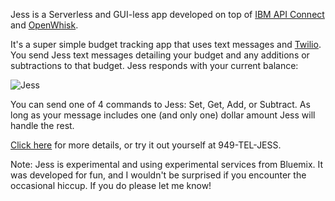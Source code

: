 Jess is a Serverless and GUI-less app developed on top of [IBM API Connect](https://developer.ibm.com/apiconnect/) and [OpenWhisk](https://developer.ibm.com/openwhisk/).

It's a super simple budget tracking app that uses text messages and [Twilio](https://www.twilio.com/). You send Jess
text messages detailing your budget and any additions or subtractions to that budget. Jess responds with your current
balance:

![Jess](http://markwatsonatx.github.io/img/serverless0.png)

You can send one of 4 commands to Jess: Set, Get, Add, or Subtract. As long as your message
includes one (and only one) dollar amount Jess will handle the rest.  

[Click here](http://markwatsonatx.github.io/tutorial/openwhisk/serverless/2016/08/04/serverless-guiless-openwhisk.html) for more details, or try it out yourself at 949-TEL-JESS.

Note: Jess is experimental and using experimental services from Bluemix. It was developed for fun, and I wouldn't be surprised if you encounter the occasional hiccup. If you do please let me know! 
